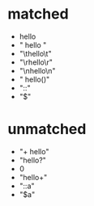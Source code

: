 # matched

* hello
* " hello "
* "\thello\t"
* "\rhello\r"
* "\nhello\n"
* " hello()"
* "::"
* "$"

# unmatched

* "+ hello"
* "hello?"
* 0
* "hello+"
* "::a"
* "$a"
